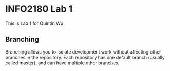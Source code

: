 # INFO2180 Lab 1
This is Lab 1 for Quintin Wu
## Branching
Branching allows you to isolate development work without
affecting other branches in the repository. Each repository
has one default branch (usually called master), and can have
multiple other branches.